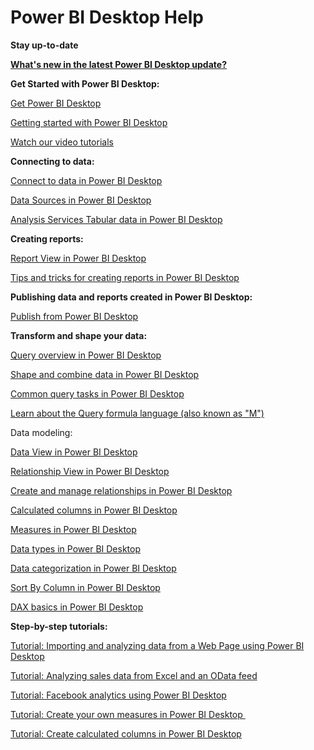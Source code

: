 ﻿<properties 
   pageTitle="Power BI Desktop Help"
   description="Power BI Desktop Help"
   services="powerbi" 
   documentationCenter="" 
   authors="v-anpasi" 
   manager="mblythe" 
   editor=""
   tags=""/>
 
<tags
   ms.service="powerbi"
   ms.devlang="NA"
   ms.topic="article"
   ms.tgt_pltfrm="NA"
   ms.workload="powerbi"
   ms.date="09/28/2015"
   ms.author="v-anpasi"/>
# Power BI Desktop Help

**Stay up-to-date**

**[What's new in the latest Power BI Desktop update?](https://support.powerbi.com/knowledgebase/articles/489224-what-s-new-in-the-latest-power-bi-designer-preview)**

**Get Started with Power BI Desktop:**

[Get Power BI Desktop](https://support.powerbi.com/knowledgebase/articles/464158-get-the-power-bi-designer-preview)

[Getting started with Power BI Desktop](https://support.powerbi.com/knowledgebase/articles/471664-getting-started-with-power-bi-designer)

[Watch our video tutorials](https://support.powerbi.com/knowledgebase/articles/461292-power-bi-designer-videos)

**Connecting to data:**

[Connect to data in Power BI Desktop](https://support.powerbi.com/knowledgebase/articles/471635-connect-to-data-in-power-bi-designer)

[Data Sources in Power BI Desktop](https://support.powerbi.com/knowledgebase/articles/471643-data-sources-in-power-bi-designer)

[Analysis Services Tabular data in Power BI Desktop](https://support.powerbi.com/knowledgebase/articles/665278-analysis-services-tabular-data-in-power-bi-desktop)

**Creating reports:**

[Report View in Power BI Desktop](https://support.powerbi.com/knowledgebase/articles/461283-report-view-in-power-bi-designer)

[Tips and tricks for creating reports in Power BI Desktop](https://support.powerbi.com/knowledgebase/articles/464157-tips-and-tricks-for-creating-reports-in-power-bi-d)

**Publishing data and reports created in Power BI Desktop:**

[Publish from Power BI Desktop](https://support.powerbi.com/knowledgebase/articles/461278-upload-power-bi-designer-files)

**Transform and shape your data:**

[Query overview in Power BI Desktop](https://support.powerbi.com/knowledgebase/articles/471646-query-overview-in-power-bi-designer)

[Shape and combine data in Power BI Desktop](https://support.powerbi.com/knowledgebase/articles/471644-shape-and-combine-data-in-power-bi-designer)

[Common query tasks in Power BI Desktop](https://support.powerbi.com/knowledgebase/articles/471648-common-query-tasks-in-power-bi-designer)

[Learn about the Query formula language (also known as "M")](https://support.office.com/article/Learn-about-Power-Query-formulas-6bc50988-022b-4799-a709-f8aafdee2b2f?CorrelationId=4382f78a-d3a8-4c19-90ab-abf4b09a21a8&ui=en-US&rs=en-US&ad=US)

Data modeling:

[Data View in Power BI Desktop](https://support.powerbi.com/knowledgebase/articles/663202-data-view-in-power-bi-desktop)

[Relationship View in Power BI Desktop](https://support.powerbi.com/knowledgebase/articles/663229-relationship-view-in-power-bi-desktop)

[Create and manage relationships in Power BI Desktop](https://support.powerbi.com/knowledgebase/articles/464155-create-and-manage-relationships-in-power-bi-design)

[Calculated columns in Power BI Desktop](powerbi-desktop-calculated-columns.md)

[Measures in Power BI Desktop](https://support.powerbi.com/knowledgebase/articles/554577-measures-in-power-bi-designer)

[Data types in Power BI Desktop](https://support.powerbi.com/knowledgebase/articles/558030-data-types-in-power-bi-designer)

[Data categorization in Power BI Desktop](powerbi-desktop-data-categorization.md)

[Sort By Column in Power BI Desktop](powerbi-desktop-sort-by-column.md)

[DAX basics in Power BI Desktop](https://support.powerbi.com/knowledgebase/articles/554619-quickstart-learn-dax-basics-in-power-bi-designer)


**Step-by-step tutorials:**

[Tutorial: Importing and analyzing data from a Web Page using Power BI Desktop](https://support.powerbi.com/knowledgebase/articles/461315-tutorial-importing-and-analyzing-data-from-a-web)

[Tutorial: Analyzing sales data from Excel and an OData feed](https://support.powerbi.com/knowledgebase/articles/471597-tutorial-analyzing-sales-data-from-excel-and-an-o)

[Tutorial: Facebook analytics using Power BI Desktop](https://support.powerbi.com/knowledgebase/articles/461312-tutorial-facebook-analytics-using-power-bi-design)

[Tutorial: Create your own measures in Power BI Desktop ](https://support.powerbi.com/knowledgebase/articles/556656-tutorial-create-your-own-measures-in-power-bi-des)

[Tutorial: Create calculated columns in Power BI Desktop](powerbi-desktop-tutorial-create-calculated-columns.md)

